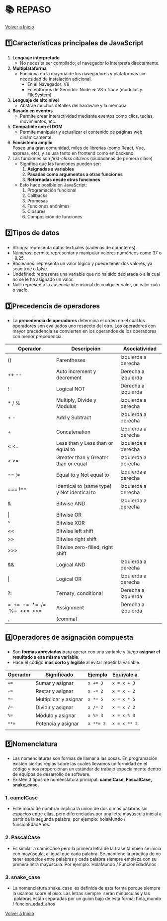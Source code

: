 # 📚 REPASO

[Volver a Inicio](../../README.md)

## 1️⃣Características principales de JavaScript

1. **Lenguaje interpretado**
   - No necesita ser compilado; el navegador lo interpreta directamente.
2. **Multiplataforma**
   - Funciona en la mayoría de los navegadores y plataformas sin necesidad de instalación adicional.
     - En el Navegador: V8
     - En entornos de Servidor: Node => V8 + libuv (módulos y FileSystem)
3. **Lenguaje de alto nivel**
   - Abstrae muchos detalles del hardware y la memoria.
4. **Basado en eventos**
   - Permite crear interactividad mediante eventos como clics, teclas, movimientos, etc.
5. **Compatible con el DOM**
   - Permite manipular y actualizar el contenido de páginas web dinámicamente.
6. **Ecosistema amplio**  
   Posee una gran comunidad, miles de librerías (como React, Vue, express, etc), y se usa tanto en frontend como en backend.
7. Las funciones son _first-class citizens_ (ciudadanas de primera clase)
   - Significa que las funciones pueden ser:
     1. **Asignadas a variables**
     2. **Pasadas como argumentos a otras funciones**
     3. **Retornadas desde otras funciones**
   - Esto hace posible en JavaScript:
     1. Programación funcional
     2. Callbacks
     3. Promesas
     4. Funciones anónimas
     5. Closures
     6. Composición de funciones

## 2️⃣Tipos de datos

- Strings: representa datos textuales (cadenas de caracteres).
- Números: permite representar y manipular valores numéricos como 37 o -9.25.
- Booleanos: representa un valor lógico y puede tener dos valores, ya sean true o false.
- Undefined: representa una variable que no ha sido declarada o a la cual no se le ha asignado un valor.
- Null: representa la ausencia intencional de cualquier valor, un valor nulo o vacío.

## 3️⃣Precedencia de operadores

- La **precedencia de operadores** determina el orden en el cual los operadores son evaluados uno respecto del otro. Los operadores con mayor precedencia se convierten en los operandos de los operadores con menor precedencia.

| Operador                         | Descripción                                 | Asociatividad       |
| -------------------------------- | ------------------------------------------- | ------------------- |
| ()                               | Parentheses                                 | Izquierda a derecha |
| ++ --                            | Auto increment y decrement                  | Derecha a izquierda |
| !                                | Logical NOT                                 | Derecha a izquierda |
| \* / %                           | Multiply, Divide y Modulus                  | Izquierda a derecha |
| + -                              | Add y Subtract                              | Izquierda a derecha |
| +                                | Concatenation                               | Izquierda a derecha |
| < <=                             | Less than y Less than or equal to           | Izquierda a derecha |
| > >=                             | Greater than y Greater than or equal        | Izquierda a derecha |
| == !=                            | Equal to y Not equal to                     | Izquierda a derecha |
| === !==                          | Identical to (same type) y Not identical to | Izquierda a derecha |
| &                                | Bitwise AND                                 | Izquierda a derecha |
| \|                               | Bitwise OR                                  |                     |
| ^                                | Bitwise XOR                                 |                     |
| <<                               | Bitwise left shift                          |                     |
| >>                               | Bitwise right shift                         |                     |
| >>>                              | Bitwise zero-filled, right shift            |                     |
| &&                               | Logical AND                                 | Izquierda a derecha |
| \|                               | Logical OR                                  | Izquierda a derecha |
| ?:                               | Ternary, conditional                        | Derecha a izquierda |
| =  +=  -=  \*=  /=  %=  <<=  >>= | Assignment                                  | Derecha a izquierda |
| ,                                | (comma)                                     |                     |

## 4️⃣Operadores de asignación compuesta

- Son **formas abreviadas** para operar con una variable y luego **asignar el resultado a esa misma variable**.
- Hace el código **más corto y legible** al evitar repetir la variable.

| Operador | Significado           | Ejemplo   | Equivale a   |
| -------- | --------------------- | --------- | ------------ |
| `+=`     | Sumar y asignar       | `x += 3`  | `x = x + 3`  |
| `-=`     | Restar y asignar      | `x -= 2`  | `x = x - 2`  |
| `*=`     | Multiplicar y asignar | `x *= 5`  | `x = x * 5`  |
| `/=`     | Dividir y asignar     | `x /= 2`  | `x = x / 2`  |
| `%=`     | Módulo y asignar      | `x %= 3`  | `x = x % 3`  |
| `**=`    | Potencia y asignar    | `x **= 2` | `x = x ** 2` |
|          |                       |           |              |

## 5️⃣Nomenclatura

- Las nomenclaturas son formas de llamar a las cosas. En programación existen ciertas reglas sobre las cuales llevamos uniformidad en el código y nos proporcionan un estándar de trabajo especialmente dentro de equipos de desarrollo de software.
- Existen 3 tipos de nomenclatura principal: **camelCase, PascalCase, snake_case.**

### 1. camelCase

- Este modo de nombrar implica la unión de dos o más palabras sin espacios entre ellas, pero diferenciadas por una letra mayúscula inicial a partir de la segunda palabra, por ejemplo: holaMundo / funcionEdadAños.

### 2. PascalCase

- Es similar a camelCase pero la primera letra de la frase también se inicia con mayúscula, al igual que cada palabra. Se mantiene la práctica de no tener espacios entre palabras y cada palabra siempre empieza con su primera letra mayúscula. Por ejemplo: HolaMundo / FuncionEdadAños

### 3. snake_case

- La nomenclatura snake_case  es definida de esta forma porque siempre la usamos sobre el piso. Las letras siempre  serán minúsculas y las  palabras están separadas por un guion bajo de esta forma: hola_mundo / funcion_edad_años

[Volver a Inicio](../../README.md)

